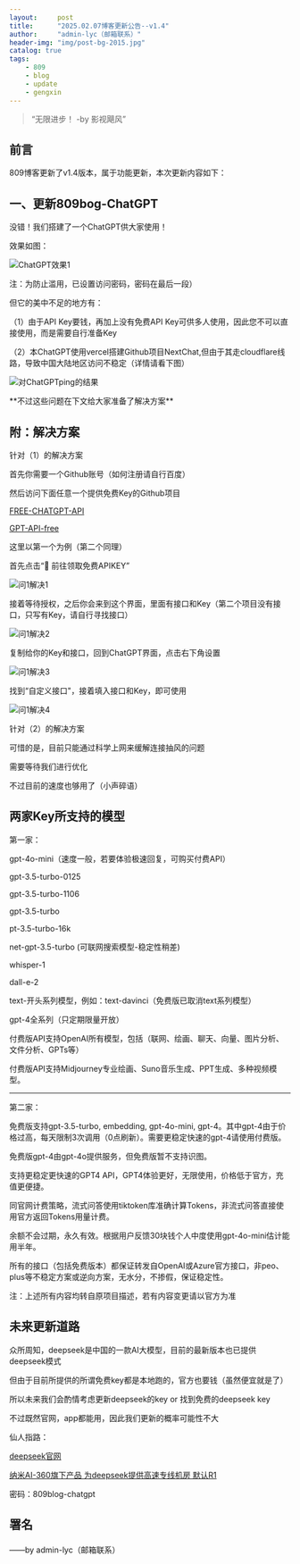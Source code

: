 ```yaml
---
layout:     post
title:      "2025.02.07博客更新公告--v1.4"
author:     "admin-lyc（邮箱联系）"
header-img: "img/post-bg-2015.jpg"
catalog: true
tags:
    - 809
    - blog
    - update
    - gengxin
---
```


> “无限进步！ -by 影视飓风”

## 前言

<p>809博客更新了v1.4版本，属于功能更新，本次更新内容如下：</p>

## 一、更新809bog-ChatGPT

<p>没错！我们搭建了一个ChatGPT供大家使用！</p>

<p>效果如图：</p>

![ChatGPT效果1](/img/ChatGPT1.jpg "ChatGPT效果")

<p>注：为防止滥用，已设置访问密码，密码在最后一段）</p>

<p>但它的美中不足的地方有：</p>

<p>（1）由于API Key要钱，再加上没有免费API Key可供多人使用，因此您不可以直接使用，而是需要自行准备Key</p>

<p>（2）本ChatGPT使用vercel搭建Github项目NextChat,但由于其走cloudflare线路，导致中国大陆地区访问不稳定（详情请看下图）</p>

![对ChatGPTping的结果](/img/Ping-ChatGPT.jpg "ITdog Ping了一次之后的结果")

<p>**不过这些问题在下文给大家准备了解决方案**</p>

## 附：解决方案

<p>针对（1）的解决方案</p>

<p>首先你需要一个Github账号（如何注册请自行百度）</p>

<p>然后访问下面任意一个提供免费Key的Github项目</p>

[FREE-CHATGPT-API](https://github.com/popjane/free_chatgpt_api)

[GPT-API-free](https://github.com/chatanywhere/GPT_API_free?tab=readme-ov-file)

<p>这里以第一个为例（第二个同理）</p>

<p>首先点击“🚀 前往领取免费APIKEY”</p>

![问1解决1](/img/chatgpt-q&a1.jpg "如图")

<p>接着等待授权，之后你会来到这个界面，里面有接口和Key（第二个项目没有接口，只写有Key，请自行寻找接口）</p>

![问1解决2](/img/chatgpt-q&a2.jpg "如图")

<p>复制给你的Key和接口，回到ChatGPT界面，点击右下角设置</p>

![问1解决3](/img/chatgpt-q&a3.jpg "如图")

<p>找到“自定义接口"，接着填入接口和Key，即可使用</p>

![问1解决4](/img/chatgpt-q&a4.jpg "如图")

<p>针对（2）的解决方案</p>

<p>可惜的是，目前只能通过科学上网来缓解连接抽风的问题</p>

<p>需要等待我们进行优化</p>

<p>不过目前的速度也够用了（小声碎语）</p>

## 两家Key所支持的模型

<p>第一家：</p>

<p> gpt-4o-mini（速度一般，若要体验极速回复，可购买付费API）</p>

<p>gpt-3.5-turbo-0125</p>

<p>gpt-3.5-turbo-1106</p>

<p>gpt-3.5-turbo</p>

<p>pt-3.5-turbo-16k</p>

<p>net-gpt-3.5-turbo (可联网搜索模型-稳定性稍差)</p>

<p>whisper-1</p>

<p>dall-e-2</p>

<p>text-开头系列模型，例如：text-davinci（免费版已取消text系列模型）

<p>gpt-4全系列（只定期限量开放）</p>

<p>付费版API支持OpenAI所有模型，包括（联网、绘画、聊天、向量、图片分析、文件分析、GPTs等）</p>

<p>付费版API支持Midjourney专业绘画、Suno音乐生成、PPT生成、多种视频模型。</p>

---

<p>第二家：</p>

<p>免费版支持gpt-3.5-turbo, embedding, gpt-4o-mini, gpt-4。其中gpt-4由于价格过高，每天限制3次调用（0点刷新）。需要更稳定快速的gpt-4请使用付费版。</p>

<p>免费版gpt-4由gpt-4o提供服务，但免费版暂不支持识图。</p>

<p>支持更稳定更快速的GPT4 API，GPT4体验更好，无限使用，价格低于官方，充值更便捷。</p>

<p>同官网计费策略，流式问答使用tiktoken库准确计算Tokens，非流式问答直接使用官方返回Tokens用量计费。</p>

<p>余额不会过期，永久有效。根据用户反馈30块钱个人中度使用gpt-4o-mini估计能用半年。</p>

<p>所有的接口（包括免费版本）都保证转发自OpenAI或Azure官方接口，非peo、plus等不稳定方案或逆向方案，无水分，不掺假，保证稳定性。</p>

<p>注：上述所有内容均转自原项目描述，若有内容变更请以官方为准</p>

## 未来更新道路

<p>众所周知，deepseek是中国的一款AI大模型，目前的最新版本也已提供deepseek模式</p>

<p>但由于目前所提供的所谓免费key都是本地跑的，官方也要钱（虽然便宜就是了）</p>

<p>所以未来我们会酌情考虑更新deepseek的key or 找到免费的deepseek key</p>

<p>不过既然官网，app都能用，因此我们更新的概率可能性不大</p>

<p>仙人指路：</p>

[deepseek官网](https://https://www.deepseek.com/)

[纳米AI-360旗下产品 为deepseek提供高速专线机房 默认R1](https://nami.so.360.com/)

<p>密码：809blog-chatgpt</p>

<p id = "build"></p>

## 署名</p>

<p>——by admin-lyc（邮箱联系）</p>

